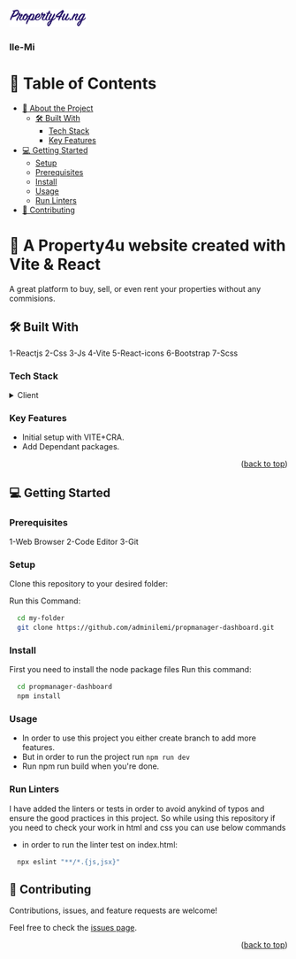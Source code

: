 <a name="readme-top"></a>

<div>
<img src="ilemi-logo.png" alt="logo" width="140"  height="auto" />
  <br/>
  <h3><b>Ile-Mi</b></h3>
</div>

# 📗 Table of Contents

- [📖 About the Project](#about-project)
  - [🛠 Built With](#built-with)
    - [Tech Stack](#tech-stack)
    - [Key Features](#key-features)
- [💻 Getting Started](#getting-started)
  - [Setup](#setup)
  - [Prerequisites](#prerequisites)
  - [Install](#install)
  - [Usage](#usage)
  - [Run Linters](#run-linters)
- [🤝 Contributing](#contributing)

# 📖 A Property4u website created with Vite & React <a name="about-project"></a>

A great platform to buy, sell, or even rent your properties without any commisions.

## 🛠 Built With <a name="built-with"></a>

1-Reactjs
2-Css
3-Js
4-Vite
5-React-icons
6-Bootstrap
7-Scss

### Tech Stack <a name="tech-stack"></a>

<details>
  <summary>Client</summary>
  <ul>
    <li><a href="https://create-react-app.dev/">REACT</a></li>
    <li><a href="https://developer.mozilla.org/en-US/docs/Web/CSS">CSS</a></li>
    <li><a href="https://developer.mozilla.org/en-US/docs/Web/JavaScript">JS</a></li>
  </ul>
</details>

<!-- Features -->

### Key Features <a name="key-features"></a>

- Initial setup with VITE+CRA.
- Add Dependant packages.

<p align="right">(<a href="#readme-top">back to top</a>)</p>

<!-- GETTING STARTED -->

## 💻 Getting Started <a name="getting-started"></a>

### Prerequisites

1-Web Browser
2-Code Editor
3-Git

### Setup

Clone this repository to your desired folder:

Run this Command:

```sh
  cd my-folder
  git clone https://github.com/adminilemi/propmanager-dashboard.git
```

### Install

First you need to install the node package files
Run this command:

```sh
  cd propmanager-dashboard
  npm install
```

### Usage

- In order to use this project you either create branch to add more features.
- But in order to run the project run `npm run dev`
- Run npm run build when you're done.

### Run Linters

I have added the linters or tests in order to avoid anykind of typos and ensure the good practices in this project. So while using this repository if you need to check your work in html and css you can use below commands

- in order to run the linter test on index.html:

```sh
  npx eslint "**/*.{js,jsx}"
```

<!-- CONTRIBUTING -->

## 🤝 Contributing <a name="contributing"></a>

Contributions, issues, and feature requests are welcome!

Feel free to check the [issues page](../../issues/).

<p align="right">(<a href="#readme-top">back to top</a>)</p>
